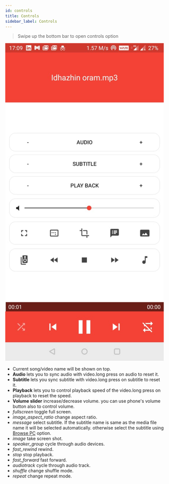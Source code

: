 ```yaml
---
id: controls
title: Controls
sidebar_label: Controls
---
```


> Swipe up the bottom bar to open controls option

<div class="row">
  <div class="col">
    <img src="assets/tutorial/controls.jpeg" alt="VLC controls"></img>
  </div>
  <div class="col">
    <ul>
      <li>Current song/video name will be shown on top.</li>
      <li><b>Audio</b> lets you to sync audio with video.long press on audio to reset it.</li>
      <li><b>Subtitle</b> lets you sync subtitle with video.long press on subtitle to reset it.</li>
      <li><b>Playback</b> lets you to control playback speed of the video.long press on playback to reset the speed.</li>
      <li><b>Volume slider</b> increase/decrease volume. you can use phone's volume button also to control volume.</li>
      <li><i class="material-icons">fullscreen</i> toggle full screen.</li>
      <li><i class="material-icons">image_aspect_ratio</i> change aspect ratio.</li>
      <li><i class="material-icons">message</i> select subtitle. If the subtitle name is same as the media file name it will be selected automatically. otherwise select the subtitle using <a href="/vlc-docs/docs/browse_pc">Browse PC</a> option.</li>
      <li><i class="material-icons">image</i> take screen shot.</li>
      <li><i class="material-icons">speaker_group</i> cycle through audio devices.</li>
      <li><i class="material-icons">fast_rewind</i> rewind.</li>
      <li><i class="material-icons">stop</i> stop playback.</li>
      <li><i class="material-icons">fast_forward</i> fast forward.</li>
      <li><i class="material-icons">audiotrack</i> cycle through audio track.</li>
      <li><i class="material-icons">shuffle</i> change shuffle mode.</li>
      <li><i class="material-icons">repeat</i> change repeat mode.</li>
    </ul>
  </div>
</div>

 